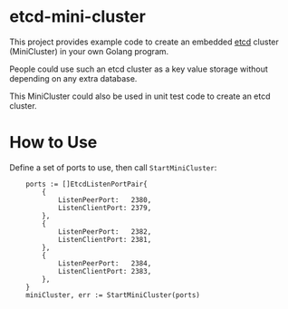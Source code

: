 # etcd-mini-cluster

This project provides example code to create an embedded [etcd](https://etcd.io) cluster (MiniCluster)
in your own Golang program.

People could use such an etcd cluster as a key value storage without depending on any extra database.

This MiniCluster could also be used in unit test code to create an etcd cluster.

# How to Use

Define a set of ports to use, then call `StartMiniCluster`:

```
	ports := []EtcdListenPortPair{
		{
			ListenPeerPort:   2380,
			ListenClientPort: 2379,
		},
		{
			ListenPeerPort:   2382,
			ListenClientPort: 2381,
		},
		{
			ListenPeerPort:   2384,
			ListenClientPort: 2383,
		},
	}
	miniCluster, err := StartMiniCluster(ports)
```
